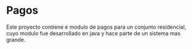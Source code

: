 # Pagos
Este proyecto contiene e modulo de pagos para un conjunto residencial, cuyo modulo fue desarrollado en java y hace parte de un sistema mas grande.
